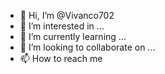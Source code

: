 - 👋 Hi, I’m @Vivanco702
- 👀 I’m interested in ...
- 🌱 I’m currently learning ...
- 💞️ I’m looking to collaborate on ...
- 📫 How to reach me 
